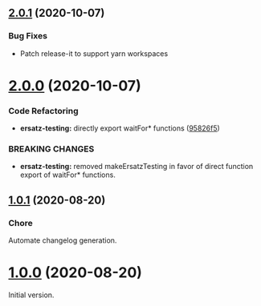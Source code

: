 ## [2.0.1](https://github.com/formidable-webview/ersatz/compare/@formidable-webview/ersatz-testing@2.0.0...@formidable-webview/ersatz-testing@2.0.1) (2020-10-07)

### Bug Fixes

- Patch release-it to support yarn workspaces

# [2.0.0](https://github.com/formidable-webview/ersatz/compare/@formidable-webview/ersatz-core@2.0.0...@formidable-webview/ersatz-testing@2.0.0) (2020-10-07)


### Code Refactoring

* **ersatz-testing:** directly export waitFor* functions ([95826f5](https://github.com/formidable-webview/ersatz/commit/95826f51e621c59b81968762a955dead99477aa1))


### BREAKING CHANGES

* **ersatz-testing:** removed makeErsatzTesting in favor of direct function
export of waitFor* functions.

## [1.0.1](https://github.com/formidable-webview/ersatz-testing/compare/v1.0.0...v1.0.1) (2020-08-20)

### Chore

Automate changelog generation.

# [1.0.0](https://github.com/formidable-webview/ersatz-testing/compare/v1.0.0...v1.0.1) (2020-08-20)

Initial version.
